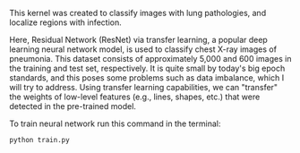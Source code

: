 This kernel was created to classify images with lung pathologies, and localize regions with infection.


Here, Residual Network (ResNet) via transfer learning, a popular deep learning neural network model, is used to classify chest X-ray images of pneumonia. This dataset consists of approximately 5,000 and 600 images in the training and test set, respectively. It is quite small by today's big epoch standards, and this poses some problems such as data imbalance, which I will try to address. Using transfer learning capabilities, we can "transfer" the weights of low-level features (e.g., lines, shapes, etc.) that were detected in the pre-trained model. 


To train neural network run this command in the terminal:

```terminal
python train.py
```
